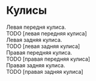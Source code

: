 # Кулисы
Левая передня кулиса.\
TODO [левая передняя кулиса]\
Левая задняя кулиса.\
TODO [левая задняя кулиса]\
Правая передняя кулиса.\
TODO [правая передняя кулиса]\
Правая задняя кулиса.\
TODO [правая задняя кулиса]